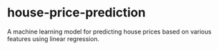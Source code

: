 # house-price-prediction
A machine learning model for predicting house prices based on various features using linear regression.
